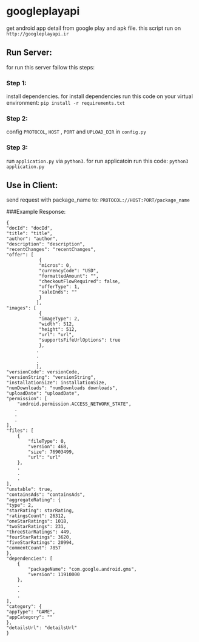 # googleplayapi
get android app detail from google play and apk file.
this script run on 
            `http://googleplayapi.ir`
## Run Server:
for run this server fallow this steps:
### Step 1:
install dependencies. for install dependencies run this code on your virtual environment:
`pip install -r requirements.txt`

### Step 2:
config `PROTOCOL`, `HOST` , `PORT` and `UPLOAD_DIR` in `config.py`

### Step 3:
run `application.py` via `python3`. for run applicatoin run this code:
`python3 application.py`

## Use in Client:
send request with package_name to:
`PROTOCOL://HOST:PORT/package_name`

###Example Response:
```
{
"docId": "docId",
"title": "title",
"author": "author",
"description": "description",
"recentChanges": "recentChanges",
"offer": [
            {
            "micros": 0,
            "currencyCode": "USD",
            "formattedAmount": "",
            "checkoutFlowRequired": false,
            "offerType": 1,
            "saleEnds": ""
            }
           ],
"images": [
            {
            "imageType": 2,
            "width": 512,
            "height": 512,
            "url": "url",
            "supportsFifeUrlOptions": true
            },
           .
           .
           .
           ],
"versionCode": versionCode,
"versionString": "versionString",
"installationSize": installationSize,
"numDownloads": "numDownloads downloads",
"uploadDate": "uploadDate",
"permission": [
    "android.permission.ACCESS_NETWORK_STATE",
   .   
   .
   .
],
"files": [
    {
        "fileType": 0,
        "version": 468,
        "size": 76903499,
        "url": "url"
    },
    .
    .
    .
],
"unstable": true,
"containsAds": "containsAds",
"aggregateRating": {
"type": 2,
"starRating": starRating,
"ratingsCount": 26312,
"oneStarRatings": 1018,
"twoStarRatings": 231,
"threeStarRatings": 449,
"fourStarRatings": 3620,
"fiveStarRatings": 20994,
"commentCount": 7857
},
"dependencies": [
    {
        "packageName": "com.google.android.gms",
        "version": 11910000
    },
    .
    .
    .
],
"category": {
"appType": "GAME",
"appCategory": ""
},
"detailsUrl": "detailsUrl"
}
```
